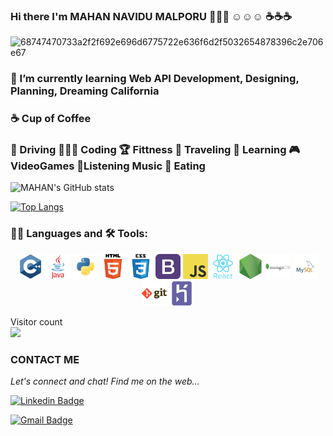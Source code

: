 ### Hi there I'm MAHAN NAVIDU MALPORU 💯💯💯 ☺️☺️☺️ ☕☕☕


![68747470733a2f2f692e696d6775722e636f6d2f5032654878396c2e706e67](https://user-images.githubusercontent.com/38897468/121206281-f6ba0300-c895-11eb-896f-0f6f29d74646.png)

### 🌱 I’m currently learning Web API Development,  Designing, Planning, Dreaming California
### ☕ Cup of Coffee
### 🚗 Driving  👨🏾‍💻 Coding  🏆 Fittness  🧳 Traveling  📖 Learning  🎮VideoGames  🎼Listening Music 🍕 Eating
         

<!--
**MAHANNAVIDU734/MAHANNAVIDU734** is a ✨ _special_ ✨ repository because its `README.md` (this file) appears on your GitHub profile.

Here are some ideas to get you started:

- 🔭 I’m currently working on ...
- 🌱 I’m currently learning ...
- 👯 I’m looking to collaborate on ...
- 🤔 I’m looking for help with ...
- 💬 Ask me about ...
- 📫 How to reach me: ...
- 😄 Pronouns: ...
- ⚡ Fun fact: ...
-->
![MAHAN's GitHub stats](https://github-readme-stats.vercel.app/api?username=MAHANNAVIDU734&show_icons=true&theme=dracula)


[![Top Langs](https://github-readme-stats.vercel.app/api/top-langs/?username=MAHANNAVIDU734&layout=compact)](https://github.com/MAHANNAVIDU734&show_icons=true&theme=dracula)





### 🧑‍💻 Languages and 🛠️ Tools:

<p align="center">

  <div align="center">

 <code><img height="40" src="https://raw.githubusercontent.com/github/explore/80688e429a7d4ef2fca1e82350fe8e3517d3494d/topics/cpp/cpp.png"></code> <code><img height="40" src="https://raw.githubusercontent.com/devicons/devicon/master/icons/java/java-original-wordmark.svg"></code> <code><img height="40" src="https://raw.githubusercontent.com/github/explore/80688e429a7d4ef2fca1e82350fe8e3517d3494d/topics/python/python.png"></code> <code><img height="40" src="https://raw.githubusercontent.com/github/explore/80688e429a7d4ef2fca1e82350fe8e3517d3494d/topics/html/html.png"></code> <code><img height="40" src="https://raw.githubusercontent.com/github/explore/80688e429a7d4ef2fca1e82350fe8e3517d3494d/topics/css/css.png"></code> <code><img height="40" src="https://raw.githubusercontent.com/github/explore/80688e429a7d4ef2fca1e82350fe8e3517d3494d/topics/bootstrap/bootstrap.png"></code> <code><img height="40" src="https://raw.githubusercontent.com/github/explore/80688e429a7d4ef2fca1e82350fe8e3517d3494d/topics/javascript/javascript.png"></code> <code><img height="40" src="https://raw.githubusercontent.com/devicons/devicon/master/icons/react/react-original-wordmark.svg"></code> <code><img height="40" src="https://raw.githubusercontent.com/github/explore/80688e429a7d4ef2fca1e82350fe8e3517d3494d/topics/nodejs/nodejs.png"></code> <code><img height="40" src="https://raw.githubusercontent.com/github/explore/80688e429a7d4ef2fca1e82350fe8e3517d3494d/topics/mongodb/mongodb.png"></code> <code><img height="40" src="https://raw.githubusercontent.com/github/explore/80688e429a7d4ef2fca1e82350fe8e3517d3494d/topics/mysql/mysql.png"></code> <code><img height="40" src="https://raw.githubusercontent.com/github/explore/80688e429a7d4ef2fca1e82350fe8e3517d3494d/topics/git/git.png"></code> <code><img height="40" src="https://raw.githubusercontent.com/devicons/devicon/master/icons/heroku/heroku-plain.svg"></code> 

  </div>
  </p>
  <p > 
  Visitor count<br>
  <img src="https://profile-counter.glitch.me/MAHANNAVIDU734/count.svg" />
</p>
  
 
 <p align="center">
 <h3>CONTACT ME</h3>
  <i>Let's connect and chat! Find me on the web...</i>

<div align="left">
         
[![Linkedin Badge](https://img.shields.io/badge/-Mahan_Navidu-blue?style=flat-square&logo=Linkedin&logoColor=white&link=https://www.linkedin.com/in/mahan-malporu-55538a1b5/)](https://www.linkedin.com/in/mahan-malporu-55538a1b5/)
         
[![Gmail Badge](https://img.shields.io/badge/mahan.navidu-c14438?style=flat-square&logo=Gmail&logoColor=white&link=mailto:mahan.navidu@gmail.com)](mailto:mahan.navidu@gmail.com/)

</div>
</p>
